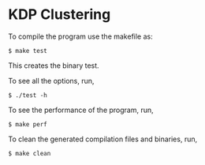 # KDP Clustering

To compile the program use the makefile as:

`$ make test`

This creates the binary test.

To see all the options, run,

`$ ./test -h`

To see the performance of the program, run,

`$ make perf`

To clean the generated compilation files and binaries, run,

`$ make clean`
